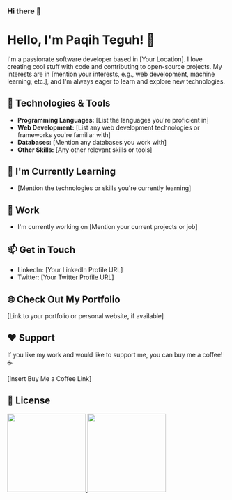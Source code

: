 ### Hi there 👋

# Hello, I'm Paqih Teguh! 👋

I'm a passionate software developer based in [Your Location]. I love creating cool stuff with code and contributing to open-source projects. My interests are in [mention your interests, e.g., web development, machine learning, etc.], and I'm always eager to learn and explore new technologies.

## 🔧 Technologies & Tools

- **Programming Languages:** [List the languages you're proficient in]
- **Web Development:** [List any web development technologies or frameworks you're familiar with]
- **Databases:** [Mention any databases you work with]
- **Other Skills:** [Any other relevant skills or tools]

## 🌱 I'm Currently Learning

- [Mention the technologies or skills you're currently learning]

## 💼 Work

- I'm currently working on [Mention your current projects or job]

## 📫 Get in Touch

- LinkedIn: [Your LinkedIn Profile URL]
- Twitter: [Your Twitter Profile URL]

## 🌐 Check Out My Portfolio

[Link to your portfolio or personal website, if available]

## ❤️ Support

If you like my work and would like to support me, you can buy me a coffee! ☕

[Insert Buy Me a Coffee Link]

## 📝 License
<p align="left">
<a href="https://github.com/paqihteguh2324">
  <img height="180em" src="https://github-readme-stats-eight-theta.vercel.app/api?username=paqihteguh2324&show_icons=true&theme=algolia&include_all_commits=true&count_private=true"/>
  <img height="180em" src="https://github-readme-stats-eight-theta.vercel.app/api/top-langs/?username=paqihteguh2324&layout=compact&langs_count=8&theme=algolia"/>
</a>
</p>

<!--
**paqihteguh2324/paqihteguh2324** is a ✨ _special_ ✨ repository because its `README.md` (this file) appears on your GitHub profile.

Here are some ideas to get you started:

- 🔭 I’m currently working on ...
- 🌱 I’m currently learning ...
- 👯 I’m looking to collaborate on ...
- 🤔 I’m looking for help with ...
- 💬 Ask me about ...
- 📫 How to reach me: ...
- 😄 Pronouns: ...
- ⚡ Fun fact: ...
-->
